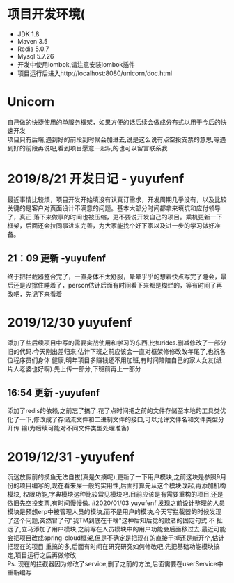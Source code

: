 # 项目开发环境(

+ JDK 1.8
+ Maven 3.5
+ Redis 5.0.7
+ Mysql 5.7.26
+ 开发中使用lombok,请注意安装lombok插件
+ 项目运行后进入http://localhost:8080/unicorn/doc.html

# Unicorn
自己做的快捷使用的单服务框架，如果方便的话后续会做成分布式以用于今后的快速开发  
项目只有后端,遇到好的前段到时候会加进去,说是这么说有点空投支票的意思,等遇到好的前段再说吧,看到项目愿意一起玩的也可以留言联系我


# 2019/8/21 开发日记 - yuyufenf
最近事情比较烦，项目开发开始填没有认真订需求，开发周期几乎没有，以及比较关键的是客户对页面设计不满意的问题。基本大部分时间都拿来填坑和应付领导了，真正
落下来做事的时间也被压缩，更不要说开发自己的项目。乘机更新一下框架，后面还会拉同事进来完善，为大家能找个好下家以及进一步的学习做好准备。
## 21：09 更新 -yuyufenf
终于把拦截器整合完了，一直身体不太舒服，晕晕乎乎的想着快点写完了睡会，最后还是没撑住睡着了，person估计后面有时间看下来都是糊烂的，等有时间了再改吧，先记下来看着
# 2019/12/30 yuyufenf
添加了些后续项目中写的需要实战使用和学习的东西,比如rides.删减修改了一部分旧的代码.今天刚出差归来,估计下班之前应该会一直对框架修修改改年尾了,也祝各位程序员们身体
健康,明年项目多赚钱还不用加班,有时间陪陪自己的家人女友(纸片人老婆也好啊).先上传一部分,下班前再上一部分
## 16:54 更新 -yuyufenf
添加了redis的依赖,之前忘了搞了.花了点时间把之前的文件存储至本地的工具类优化了一下,修改成了存储流文件和二进制文件的接口,可以允许文件名和文件类型分开传
输(为后续可能对不同文件类型处理准备)
# 2019/12/31 -yuyufenf
沉迷放假前的摸鱼无法自拔(真是欠揍呢),更新了一下用户模块,之前这块是参照9月份的项目编写的,现在看来屎一般的实用性,后面打算先从这个模块改起,再添加机构模块,
权限功能,字典模块这种比较常见模块吧.目前应该是有需要重构的项目,还是依旧先空投支票,有时间慢慢做.
#2020/01/03 yuyufenf
发现之前设计整理的人员模块是预想erp中被管理人员的模块,而不是用户的模块,今天写拦截器的时候发现了这个问题,突然冒了句"我TM到底在干啥"这种后知后觉的败者的固定句式.不
扯远了,立马添加了用户模块,之前写在人员模块中的用户功能会后面移过去.最近可能会把项目改成spring-cloud框架,但是不确定是把现在的直接干掉还是新开个,估计把现在的项目
重搞的多,后面有时间在研究研究如何修改吧,先把基础功能模块搞定,项目运行之后再做修改  
Ps. 现在的拦截器因为修改了service,删了之前的方法,后面需要在userService中重新编写